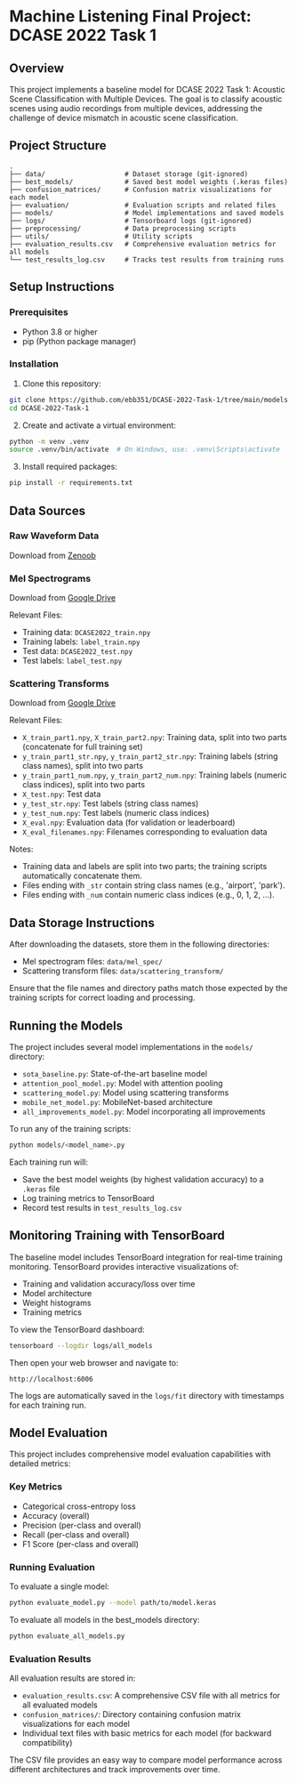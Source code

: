 # Machine Listening Final Project: DCASE 2022 Task 1

## Overview
This project implements a baseline model for DCASE 2022 Task 1: Acoustic Scene Classification with Multiple Devices. The goal is to classify acoustic scenes using audio recordings from multiple devices, addressing the challenge of device mismatch in acoustic scene classification.

## Project Structure
```
.
├── data/                    # Dataset storage (git-ignored)
├── best_models/             # Saved best model weights (.keras files)
├── confusion_matrices/      # Confusion matrix visualizations for each model
├── evaluation/              # Evaluation scripts and related files
├── models/                  # Model implementations and saved models
├── logs/                    # Tensorboard logs (git-ignored)
├── preprocessing/           # Data preprocessing scripts
├── utils/                   # Utility scripts
├── evaluation_results.csv   # Comprehensive evaluation metrics for all models
└── test_results_log.csv     # Tracks test results from training runs

```

## Setup Instructions

### Prerequisites
- Python 3.8 or higher
- pip (Python package manager)

### Installation
1. Clone this repository:
```bash
git clone https://github.com/ebb351/DCASE-2022-Task-1/tree/main/models
cd DCASE-2022-Task-1
```

2. Create and activate a virtual environment:
```bash
python -m venv .venv
source .venv/bin/activate  # On Windows, use: .venv\Scripts\activate
```

3. Install required packages:
```bash
pip install -r requirements.txt
```

## Data Sources

### Raw Waveform Data
Download from [Zenoob](https://zenodo.org/records/6337421)

### Mel Spectrograms
Download from [Google Drive](https://drive.google.com/drive/folders/1m4in9I8e7DtPnJBLo7CYKqONKVYUwmr6)

Relevant Files:
- Training data: `DCASE2022_train.npy`
- Training labels: `label_train.npy`
- Test data: `DCASE2022_test.npy`
- Test labels: `label_test.npy`


### Scattering Transforms
Download from [Google Drive](https://drive.google.com/drive/folders/1Tc_duS9sVX9e9o62qECTafI2xk5AN-Y7?usp=drive_link)

Relevant Files:
- `X_train_part1.npy`, `X_train_part2.npy`: Training data, split into two parts (concatenate for full training set)
- `y_train_part1_str.npy`, `y_train_part2_str.npy`: Training labels (string class names), split into two parts
- `y_train_part1_num.npy`, `y_train_part2_num.npy`: Training labels (numeric class indices), split into two parts
- `X_test.npy`: Test data
- `y_test_str.npy`: Test labels (string class names)
- `y_test_num.npy`: Test labels (numeric class indices)
- `X_eval.npy`: Evaluation data (for validation or leaderboard)
- `X_eval_filenames.npy`: Filenames corresponding to evaluation data

Notes:
- Training data and labels are split into two parts; the training scripts automatically concatenate them.
- Files ending with `_str` contain string class names (e.g., 'airport', 'park').
- Files ending with `_num` contain numeric class indices (e.g., 0, 1, 2, ...).

## Data Storage Instructions

After downloading the datasets, store them in the following directories:
- Mel spectrogram files: `data/mel_spec/`
- Scattering transform files: `data/scattering_transform/`

Ensure that the file names and directory paths match those expected by the training scripts for correct loading and processing.

## Running the Models

The project includes several model implementations in the `models/` directory:
- `sota_baseline.py`: State-of-the-art baseline model
- `attention_pool_model.py`: Model with attention pooling
- `scattering_model.py`: Model using scattering transforms
- `mobile_net_model.py`: MobileNet-based architecture
- `all_improvements_model.py`: Model incorporating all improvements

To run any of the training scripts:
```bash
python models/<model_name>.py
```

Each training run will:
- Save the best model weights (by highest validation accuracy) to a `.keras` file
- Log training metrics to TensorBoard
- Record test results in `test_results_log.csv`

## Monitoring Training with TensorBoard

The baseline model includes TensorBoard integration for real-time training monitoring. TensorBoard provides interactive visualizations of:
- Training and validation accuracy/loss over time
- Model architecture
- Weight histograms
- Training metrics

To view the TensorBoard dashboard:
```bash
tensorboard --logdir logs/all_models
```

Then open your web browser and navigate to:
```
http://localhost:6006
```

The logs are automatically saved in the `logs/fit` directory with timestamps for each training run.

## Model Evaluation

This project includes comprehensive model evaluation capabilities with detailed metrics:

### Key Metrics
- Categorical cross-entropy loss
- Accuracy (overall)
- Precision (per-class and overall)
- Recall (per-class and overall)
- F1 Score (per-class and overall)

### Running Evaluation

To evaluate a single model:
```bash
python evaluate_model.py --model path/to/model.keras
```

To evaluate all models in the best_models directory:
```bash
python evaluate_all_models.py
```

### Evaluation Results
All evaluation results are stored in:
- `evaluation_results.csv`: A comprehensive CSV file with all metrics for all evaluated models
- `confusion_matrices/`: Directory containing confusion matrix visualizations for each model
- Individual text files with basic metrics for each model (for backward compatibility)

The CSV file provides an easy way to compare model performance across different architectures and track improvements over time.